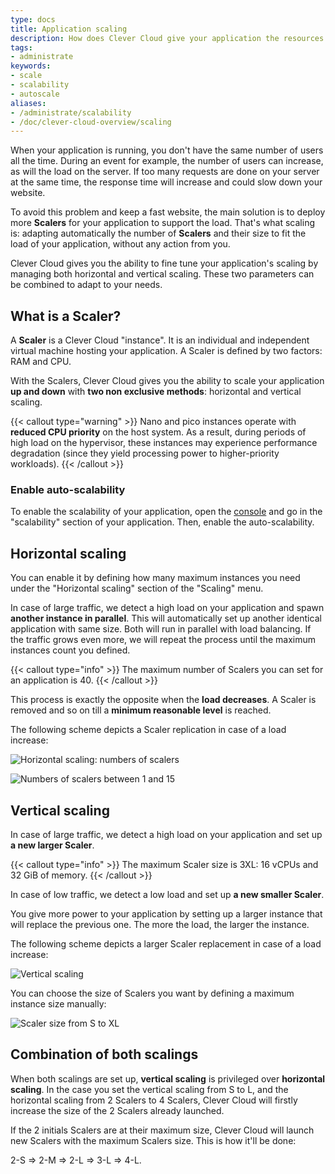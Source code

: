 ```yaml
---
type: docs
title: Application scaling
description: How does Clever Cloud give your application the resources it needs?
tags:
- administrate
keywords:
- scale
- scalability
- autoscale
aliases:
- /administrate/scalability
- /doc/clever-cloud-overview/scaling
---
```


When your application is running, you don't have the same number of users all the time. During an event for example,
the number of users can increase, as will the load on the server. If too many requests are done on your
server at the same time, the response time will increase and could slow down your website.

To avoid this problem and keep a fast website, the main solution is to deploy more **Scalers** for your application to
support the load. That's what scaling is: adapting automatically the number of **Scalers** and their size to fit the
load of your application, without any action from you.

Clever Cloud gives you the ability to fine tune your application's scaling by managing both horizontal and vertical
scaling. These two parameters can be combined to adapt to your needs.

## What is a Scaler?

A **Scaler** is a Clever Cloud "instance". It is an individual and independent virtual machine hosting your application. A Scaler is defined by two factors: RAM and CPU.

With the Scalers, Clever Cloud gives you the ability to scale your application **up and down** with **two non
exclusive methods**: horizontal and vertical scaling.

{{< callout type="warning" >}}
  Nano and pico instances operate with **reduced CPU priority** on the host system. As a result, during periods of high load on the hypervisor, these instances may experience performance degradation (since they yield processing power to higher-priority workloads).
{{< /callout >}}

### Enable auto-scalability

To enable the scalability of your application, open the [console](https://console.clever-cloud.com/) and go in the
"scalability" section of your application. Then, enable the auto-scalability.

## Horizontal scaling

You can enable it by defining how many maximum instances you need under the "Horizontal scaling" section of the "Scaling" menu.

In case of large traffic, we detect a high load on your application and spawn **another instance in parallel**.
This will automatically set up another identical application with same size. Both will run in parallel with load
balancing. If the traffic grows even more, we will repeat the process until the maximum instances count you defined.

{{< callout type="info" >}}
The maximum number of Scalers you can set for an application is 40.
{{< /callout >}}

This process is exactly the opposite when the **load decreases**. A Scaler is removed and so on till a **minimum
reasonable level** is reached.

The following scheme depicts a Scaler replication in case of a load increase:

![Horizontal scaling: numbers of scalers](/images/scaling_horizontal_scheme.jpg "Horizontal scaling: you can define the min and max numbers of Scalers you need.")

![Numbers of scalers between 1 and 15](/images/select-scalab-horizontal.png "Horizontal scaling: the amount of Scalers will evolve between 1 and 15.")

## Vertical scaling

In case of large traffic, we detect a high load on your application and set up **a new larger Scaler**.

{{< callout type="info" >}}
The maximum Scaler size is 3XL: 16 vCPUs and 32 GiB of memory.
{{< /callout >}}

In case of low traffic, we detect a low load and set up **a new smaller Scaler**.

You give more power to your application by setting up a larger instance that will replace the previous one. The more the
load, the larger the instance.

The following scheme depicts a larger Scaler replacement in case of a load increase:

![Vertical scaling](/images/scaling_vertical_scheme.jpg "Vertical scaling")

You can choose the size of Scalers you want by defining a maximum instance size manually:

![Scaler size from S to XL](/images/select-scalab.png "Vertical scaling: the Scaler size will go from S to XL.")

## Combination of both scalings

When both scalings are set up, **vertical scaling** is privileged over **horizontal scaling**. In the case you set the
vertical scaling from S to L, and the horizontal scaling from 2 Scalers to 4 Scalers, Clever Cloud will firstly increase
the size of the 2 Scalers already launched.

If the 2 initials Scalers are at their maximum size, Clever Cloud will launch new Scalers with the maximum Scalers size.
This is how it'll be done:

2-S => 2-M => 2-L => 3-L => 4-L.
